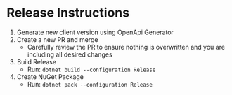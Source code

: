# Release Instructions
1. Generate new client version using OpenApi Generator
2. Create a new PR and merge
   * Carefully review the PR to ensure nothing is overwritten and you are including all desired changes
3. Build Release
   * Run: `dotnet build --configuration Release`
4. Create NuGet Package
   * Run: `dotnet pack --configuration Release`